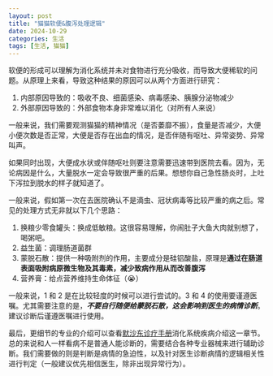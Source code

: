 ```yaml
---
layout: post
title: "猫猫软便&腹泻处理逻辑"
date: 2024-10-29
categories: 生活
tags: [生活, 猫猫]
---
```

软便的形成可以理解为消化系统并未对食物进行充分吸收，而导致大便稀软的问题。从原理上来看，导致这种结果的原因可以从两个方面进行研究：

1. 内部原因导致的：吸收不良、细菌感染、病毒感染、胰腺分泌物减少
2. 外部原因导致的：外部食物本身非常难以消化（对所有人来说）

一般来说，我们需要观测猫猫的精神情况（是否萎靡不振），食量是否减少，大便小便次数是否正常，大便是否存在出血的情况，是否伴随有呕吐、异常姿势、异常叫声。

如果同时出现，大便成水状或伴随呕吐则要注意需要迅速带到医院去看。因为，无论病因是什么，大量脱水一定会导致很严重的后果。想想你自己急性肠炎时，上吐下泻拉到脱水的样子就知道了。

一般来说，假如第一次在去医院确认不是滴虫、冠状病毒等比较严重的病之后。常见的处理方式无非就以下几个思路：

1. 换粮少零食罐头：换成低敏粮。这很容易理解，你闹肚子大鱼大肉就别想了，喝粥吧。
2. 益生菌：调理肠道菌群
3. 蒙脱石散：提供一种吸附剂的作用，主要成分是硅铝酸盐，原理是**通过在肠道表面吸附病原微生物及其毒素，减少致病作用从而改善腹泻**
4. 营养膏：给点营养维持生命体征（😭）

一般来说，1 和 2 是在比较轻度的时候可以进行尝试的。3 和 4 的使用要谨遵医嘱。尤其需要注意的是，***不要自行随便给蒙脱石散，这会影响到医生的病情诊断***。建议诊断后谨遵医嘱进行使用。

最后，更细节的专业的介绍可以查看[默沙东诊疗手册](https://www.msdvetmanual.com/cat-owners/digestive-disorders-of-cats/introduction-to-digestive-disorders-of-cats)消化系统疾病介绍这一章节。总的来说和人一样看病不是普通人能诊断的，需要结合各种专业器械来进行辅助诊断。我们需要做的则是判断是病情的急迫性，以及针对医生诊断病情的逻辑相关性进行判定（一般建议优先相信医生，除非出现异常行为）。
